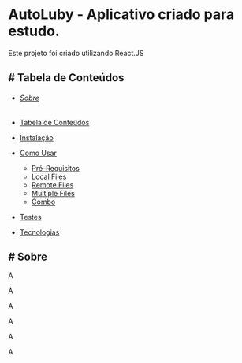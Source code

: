 # AutoLuby - Aplicativo criado para estudo.

Este projeto foi criado utilizando React.JS

## # Tabela de Conteúdos

- ###### [Sobre](#Sobre)

- [Tabela de Conteúdos](#tabela-de-conteúdos)

- [Instalação](#instalacao)

- [Como Usar](#como-usar)

  - [Pré-Requisitos](#pre-requisitos)
  - [Local Files](#local-files)
  - [Remote Files](#remote-files)
  - [Multiple Files](#multiple-files)
  - [Combo](#combo)

- [Testes](#testes)

- [Tecnologias](#tecnologias)

## # Sobre

<p>A</p>

<p>A</p>

<p>A</p>

<p>A</p>

<p>A</p>

<p>A</p>



### 

